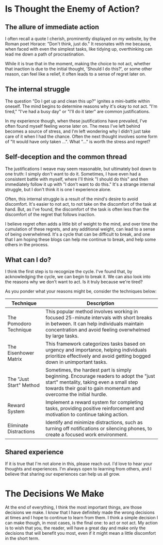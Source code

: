 
# Is Thought the Enemy of Action?

## The allure of immediate action

I often recall a quote I cherish, prominently displayed on my website, by the Roman poet Horace: "Don't think, just do." It resonates with me because, when faced with even the simplest tasks, like tidying up, overthinking can lead me down a path of procrastination.

While it is true that in the moment, making the choice to not act, whether that inaction is due to the initial thought, 'Should I do this?', or some other reason, can feel like a relief, it often leads to a sense of regret later on.

## The internal struggle

The question "Do I get up and clean this up?" ignites a mini-battle within oneself. The mind begins to determine reasons why it's okay to not act. "I'm tired," "I've had a busy day" or "I'll do it later" are common justifications.

In my experience though, when these jsutifications have prevailed, I've often found myself feeling worse later on. The mess I've left behind becomes a source of stress, and I'm left wondering why I didn't just take care of it when I had the chance. Often the next thought involves some form of "It would have only taken ...". What "..." is worth the stress and regret?

## Self-deception and the common thread

The justifications I weave may seem reasonable, but ultimately boil down to one truth: I simply don't want to do it. Sometimes, I have even had a consistent battle with myself, where I'll think "I should do this" and then immediately follow it up with "I don't want to do this." It's a strange internal struggle, but I don't think it is one I experience alone.

Often, this internal struggle is a result of the mind's desire to avoid discomfort. It's easier to not act, to not take on the discomfort of the task at hand. But, as I've found, the discomfort of the task is often less than the discomfort of the regret that follows inaction.

I believe regret often adds a little bit of weight to the mind, and over time the cumulation of these regrets, and any additional weight, can lead to a sense of being overwhelmed. It's a cycle that can be difficult to break, and one that I am hoping these blogs can help me continue to break, and help some others in the process.

## What can I do?

I think the first step is to recognize the cycle. I've found that, by acknowledging the cycle, we can begin to break it. We can also look into the reasons why we don't want to act. Is it truly because we're tired?

As you ponder what your reasons might be, consider the techniques below:

| Technique | Description |
| --- | --- |
| The Pomodoro Technique | This popular method involves working in focused 25-minute intervals with short breaks in between. It can help individuals maintain concentration and avoid feeling overwhelmed by large tasks. |
| The Eisenhower Matrix | This framework categorizes tasks based on urgency and importance, helping individuals prioritize effectively and avoid getting bogged down in unimportant tasks. |
| The "Just Start" Method | Sometimes, the hardest part is simply beginning. Encourage readers to adopt the "just start" mentality, taking even a small step towards their goal to gain momentum and overcome the initial hurdle. |
| Reward System | Implement a reward system for completing tasks, providing positive reinforcement and motivation to continue taking action. |
| Eliminate Distractions | Identify and minimize distractions, such as turning off notifications or silencing phones, to create a focused work environment. |

## Shared experience

If it is true that I'm not alone in this, please reach out. I'd love to hear your thoughts and experiences. I'm always open to learning from others, and I believe that sharing our experiences can help us all grow.

# The Decisions We Make

At the end of everything, I think the most important things, are those decisions we make. I know that I have definitely made the wrong decisions at times and I hope to continue to learn from them. I think a simple decision I can make though, in most cases, is the final one: to act or not act. My action is to wish that you, the reader, will have a great day and make only the decisions that will benefit you most, even if it might mean a little discomfort in the short term.